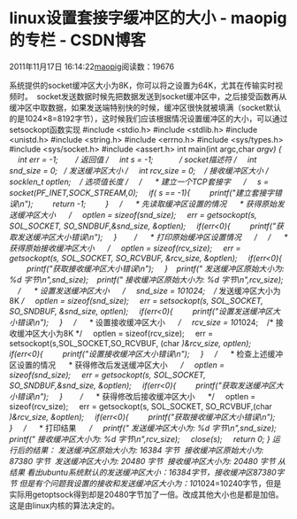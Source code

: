 # linux设置套接字缓冲区的大小 - maopig的专栏 - CSDN博客
2011年11月17日 16:14:22[maopig](https://me.csdn.net/maopig)阅读数：19676
                
系统提供的socket缓冲区大小为8K，你可以将之设置为64K，尤其在传输实时视频时。 
socket发送数据时候先把数据发送到socket缓冲区中，之后接受函数再从缓冲区中取数据，如果发送端特别快的时候，缓冲区很快就被填满（socket默认的是1024×8=8192字节），这时候我们应该根据情况设置缓冲区的大小，可以通过setsockopt函数实现
#include <stdio.h> 
#include <stdlib.h> 
#include <unistd.h> 
#include <string.h> 
#include <errno.h> 
#include <sys/types.h> 
#include <sys/socket.h> 
#include <assert.h> 
int main(int argc,char **argv) 
{ 
    int err = -1;        /* 返回值 */ 
    int s = -1;            /* socket描述符 */ 
    int snd_size = 0;   /* 发送缓冲区大小 */ 
    int rcv_size = 0;    /* 接收缓冲区大小 */ 
    socklen_t optlen;    /* 选项值长度 */ 
    /* 
     * 建立一个TCP套接字 
     */ 
    s = socket(PF_INET,SOCK_STREAM,0); 
    if( s == -1){ 
        printf("建立套接字错误\n"); 
        return -1;     
    } 
    /* 
     * 先读取缓冲区设置的情况 
     * 获得原始发送缓冲区大小
     */ 
    optlen = sizeof(snd_size); 
    err = getsockopt(s, SOL_SOCKET, SO_SNDBUF,&snd_size, &optlen); 
    if(err<0){ 
        printf("获取发送缓冲区大小错误\n"); 
    }   
    /* 
     * 打印原始缓冲区设置情况 
     */ 
    /* 
     * 获得原始接收缓冲区大小
     */ 
    optlen = sizeof(rcv_size); 
    err = getsockopt(s, SOL_SOCKET, SO_RCVBUF, &rcv_size, &optlen); 
    if(err<0){ 
        printf("获取接收缓冲区大小错误\n"); 
    } 
   printf(" 发送缓冲区原始大小为: %d 字节\n",snd_size); 
   printf(" 接收缓冲区原始大小为: %d 字节\n",rcv_size); 
    /* 
     * 设置发送缓冲区大小 
     */ 
    snd_size = 10*1024;    /* 发送缓冲区大小为8K */ 
    optlen = sizeof(snd_size); 
    err = setsockopt(s, SOL_SOCKET, SO_SNDBUF, &snd_size, optlen); 
    if(err<0){ 
        printf("设置发送缓冲区大小错误\n"); 
    } 
    /* 
     * 设置接收缓冲区大小 
     */ 
    rcv_size = 10*1024;    /* 接收缓冲区大小为8K */ 
    optlen = sizeof(rcv_size); 
    err = setsockopt(s,SOL_SOCKET,SO_RCVBUF, (char *)&rcv_size, optlen); 
    if(err<0){ 
        printf("设置接收缓冲区大小错误\n"); 
    } 
    /* 
     * 检查上述缓冲区设置的情况 
     * 获得修改后发送缓冲区大小 
     */ 
    optlen = sizeof(snd_size); 
    err = getsockopt(s, SOL_SOCKET, SO_SNDBUF,&snd_size, &optlen); 
    if(err<0){ 
        printf("获取发送缓冲区大小错误\n"); 
    }   
    /* 
     * 获得修改后接收缓冲区大小 
     */ 
    optlen = sizeof(rcv_size); 
    err = getsockopt(s, SOL_SOCKET, SO_RCVBUF,(char *)&rcv_size, &optlen); 
    if(err<0){ 
        printf("获取接收缓冲区大小错误\n"); 
    } 
    /* 
     * 打印结果 
     */ 
    printf(" 发送缓冲区大小为: %d 字节\n",snd_size); 
    printf(" 接收缓冲区大小为: %d 字节\n",rcv_size); 
    close(s); 
    return 0; 
} 
运行后的结果：
发送缓冲区原始大小为: 16384 字节
 接收缓冲区原始大小为: 87380 字节
 发送缓冲区大小为: 20480 字节
 接收缓冲区大小为: 20480 字节
从结果 看出ubuntu系统默认的发送缓冲区大小：16384字节，接收缓冲区87380字节
但是有个问题我设置的接收和发送缓冲区大小为：10*1024=10240字节，但是实际用getoptsock得到却是20480字节加了一倍。改成其他大小也是都是加倍。
这是由linux内核的算法决定的。
